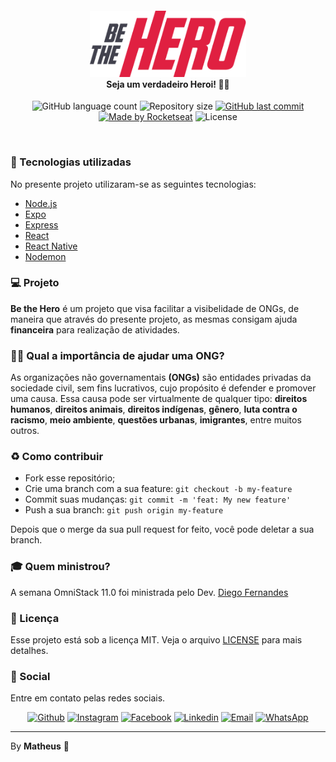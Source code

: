 <h4 align="center">
<img src="./mobile/src/assets/logo@3x.png" width="250px" /><br>
 <b>Seja um verdadeiro Heroi! 🦸‍♂️</b>
</h4>
<p align="center">
  <img alt="GitHub language count" src="https://img.shields.io/github/languages/count/burinmatheus/be-the-hero.svg">

  <img alt="Repository size" src="https://img.shields.io/github/repo-size/burinmatheus/be-the-hero.svg">
  
  <a href="https://github.com/burinmatheus/be-the-hero/commits/master">
    <img alt="GitHub last commit" src="https://img.shields.io/github/last-commit/burinmatheus/be-the-hero.svg"></a>
 
  <a href="https://rocketseat.com.br">
    <img alt="Made by Rocketseat" src="https://img.shields.io/badge/made%20by-Rocketseat-red"></a>
    <img alt="License" src="https://img.shields.io/badge/license-MIT-red">
</p>

<br>

### :rocket: Tecnologias utilizadas

No presente projeto utilizaram-se as seguintes tecnologias:
- [Node.js](https://nodejs.org/en/)
- [Expo](https://expo.io/)
- [Express](https://expressjs.com/pt-br/)
- [React](https://pt-br.reactjs.org/)
- [React Native](https://reactnative.dev/)
- [Nodemon](https://www.npmjs.com/package/nodemon/)

### 💻 Projeto

<b>Be the Hero</b> é um projeto que visa facilitar a visibelidade de ONGs, de maneira que através do presente projeto, as mesmas consigam ajuda <b>financeira</b> para realização de atividades.

### 🦸‍♂️ Qual a importância de ajudar uma ONG? <br>
As organizações não governamentais <b>(ONGs)</b> são entidades privadas da sociedade civil, sem fins lucrativos, cujo propósito é defender e promover uma causa. Essa causa pode ser virtualmente de qualquer tipo: <b>direitos humanos</b>, <b>direitos animais</b>, <b>direitos indígenas</b>, <b>gênero</b>, <b>luta contra o racismo</b>, <b>meio ambiente</b>, <b>questões urbanas</b>, <b>imigrantes</b>, entre muitos outros.

### :recycle: Como contribuir

- Fork esse repositório;
- Crie uma branch com a sua feature: `git checkout -b my-feature`
- Commit suas mudanças: `git commit -m 'feat: My new feature'`
- Push a sua branch: `git push origin my-feature`

Depois que o merge da sua pull request for feito, você pode deletar a sua branch.

### :mortar_board: Quem ministrou?

A semana OmniStack 11.0 foi ministrada pelo Dev. [Diego Fernandes](https://github.com/diego3g)

### :memo: Licença

Esse projeto está sob a licença MIT. Veja o arquivo [LICENSE](LICENSE.md) para mais detalhes.

### 📱 Social

Entre em contato pelas redes sociais.

<p align="center">

  <a href="https://github.com/burinmatheus" target="_blank" >
    <img alt="Github" src="https://img.shields.io/badge/Github--%23F8952D?style=social&logo=github"></a> 
  
  <a href="https://www.instagram.com/burinmatheus" target="_blank" >
    <img alt="Instagram" src="https://img.shields.io/badge/Instagram--%23F8952D?style=social&logo=instagram"></a> 
  
  <a href="https://www.facebook.com/matheus.burin.5" target="_blank" >
    <img alt="Facebook" src="https://img.shields.io/badge/Facebook--%23F8952D?style=social&logo=facebook"></a> 

  <a href="https://www.linkedin.com/in/matheus-marcelino-burin-5719a97a" target="_blank" >
    <img alt="Linkedin" src="https://img.shields.io/badge/Linkedin--%23F8952D?style=social&logo=linkedin"></a> 
  
  <a href="mailto:mb006250@cfjl.com.br" target="_blank" >
    <img alt="Email" src="https://img.shields.io/badge/Email--%23F8952D?style=social&logo=gmail"></a> 
  
  <a href="https://api.whatsapp.com/send?phone=5555997169847" target="_blank" >
    <img alt="WhatsApp" src="https://img.shields.io/badge/Whatsapp--%23F8952D?style=social&logo=whatsapp"></a>
</p>

---

By **Matheus** 🤙


